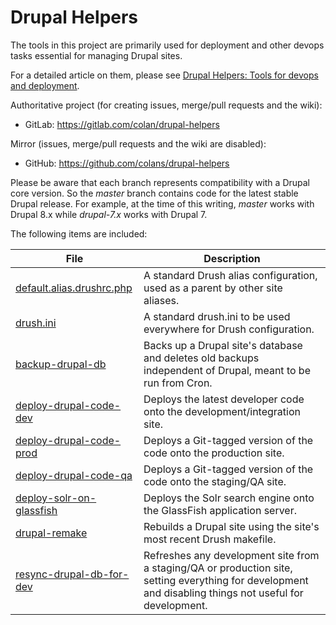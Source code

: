 Drupal Helpers
==============

The tools in this project are primarily used for deployment and other devops
tasks essential for managing Drupal sites.

For a detailed article on them, please see [Drupal Helpers: Tools for devops and deployment](http://colans.net/blog/drupal-helpers-tools-devops-and-deployment).

Authoritative project (for creating issues, merge/pull requests and the wiki):
* GitLab: https://gitlab.com/colan/drupal-helpers

Mirror (issues, merge/pull requests and the wiki are disabled):
* GitHub: https://github.com/colans/drupal-helpers

Please be aware that each branch represents compatibility with a Drupal core version.  So the *master* branch contains code for the latest stable Drupal release.  For example, at the time of this writing, *master* works with Drupal 8.x while *drupal-7.x* works with Drupal 7.

The following items are included:

File | Description
--- | ---
[default.alias.drushrc.php](drush/default.alias.drushrc.php) | A standard Drush alias configuration, used as a parent by other site aliases.
[drush.ini](drush/drush.ini) | A standard drush.ini to be used everywhere for Drush configuration.
[backup-drupal-db](scripts/backup-drupal-db) | Backs up a Drupal site's database and deletes old backups independent of Drupal, meant to be run from Cron.
[deploy-drupal-code-dev](scripts/deploy-drupal-code-dev) | Deploys the latest developer code onto the development/integration site.
[deploy-drupal-code-prod](scripts/deploy-drupal-code-prod) | Deploys a Git-tagged version of the code onto the production site.
[deploy-drupal-code-qa](scripts/deploy-drupal-code-qa) | Deploys a Git-tagged version of the code onto the staging/QA site.
[deploy-solr-on-glassfish](scripts/deploy-solr-on-glassfish) | Deploys the Solr search engine onto the GlassFish application server.
[drupal-remake](scripts/drupal-remake) | Rebuilds a Drupal site using the site's most recent Drush makefile.
[resync-drupal-db-for-dev](scripts/resync-drupal-db-for-dev) | Refreshes any development site from a staging/QA or production site, setting everything for development and disabling things not useful for development.
